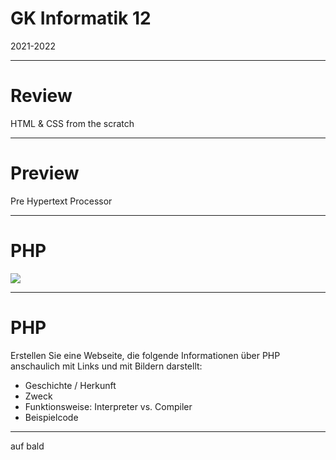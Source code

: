 # GK Informatik 12

2021-2022

---

# Review

HTML & CSS from the scratch

---

# Preview

Pre Hypertext Processor

---

# PHP

<img src="https://upload.wikimedia.org/wikipedia/commons/2/27/PHP-logo.svg" style="background-color:white;" />

---

# PHP

Erstellen Sie eine Webseite, die folgende Informationen über PHP anschaulich mit Links und mit Bildern darstellt:

* Geschichte / Herkunft
* Zweck
* Funktionsweise: Interpreter vs. Compiler
* Beispielcode

---

auf bald
